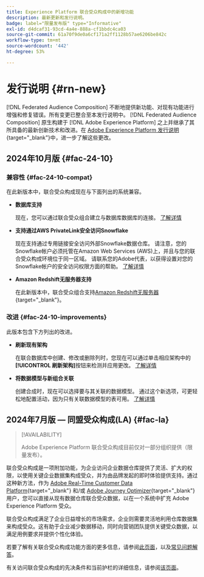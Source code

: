 ```yaml
---
title: Experience Platform 联合受众构成中的新增功能
description: 最新更新和发行说明。
badge: label="限量发布版" type="Informative"
exl-id: d4dcaf31-93cd-4a4e-888a-cf1bbdc4ca03
source-git-commit: 61a70f9de0a6cf171a2ff1128b57ae6206be842c
workflow-type: tm+mt
source-wordcount: '442'
ht-degree: 53%

---
```


# 发行说明 {#rn-new}

[!DNL Federated Audience Composition] 不断地提供新功能、对现有功能进行增强和修复错误。所有变更已整合至本发行说明中。 [!DNL Federated Audience Composition] 原生构建于 [!DNL Adobe Experience Platform] 之上并继承了其所具备的最新创新技术和改进。在 [Adobe Experience Platform 发行说明](https://experienceleague.adobe.com/docs/experience-platform/release-notes/latest.html?lang=zh-Hans){target="_blank"}中，进一步了解这些更改。

## 2024年10月版 {#fac-24-10}

### 兼容性 {#fac-24-10-compat}

在此新版本中，联合受众构成现在与下面列出的系统兼容。

* **数据库支持**

  现在，您可以通过联合受众组合建立与数据库数据库的连接。 [了解详情](../connections/federated-db.md#databricks)

* **支持通过AWS PrivateLink安全访问Snowflake**

  现在支持通过专用链接安全访问外部Snowflake数据仓库。 请注意，您的Snowflake帐户必须托管在Amazon Web Services (AWS)上，并且与您的联合受众构成环境位于同一区域。 请联系您的Adobe代表，以获得设置对您的Snowflake帐户的安全访问权限方面的帮助。 [了解详情](../connections/federated-db.md#snowflake)

* **Amazon Redshift无服务器支持**

  在此新版本中，联合受众组合支持[Amazon Redshift无服务器](https://aws.amazon.com/redshift/redshift-serverless/){target="_blank"}。

### 改进 {#fac-24-10-improvements}

此版本包含下方列出的改进。

* **刷新现有架构**

  在联合数据库中创建、修改或删除列时，您现在可以通过单击相应架构中的&#x200B;**[!UICONTROL 刷新架构]**&#x200B;按钮来检测并应用更改。 [了解详情](../customer/schemas.md#schema-refresh)

* **将数据模型与新组合关联**

  创建合成时，现在可以选择要与其关联的数据模型。 通过这个新选项，可更轻松地配置活动，因为只有关联数据模型的表可用。 [了解详情](../compositions/create-composition.md)

## 2024年7月版 — 同盟受众构成(LA) {#fac-la}

>[!AVAILABILITY]
>
>Adobe Experience Platform 联合受众构成目前仅对一部分组织提供（限量发布）。
>

联合受众构成是一项附加功能，为企业访问企业数据仓库提供了灵活、扩大的权限，以使用关键企业数据集构成受众，并为由品牌发起的即时体验提供支持。通过这种新方法，作为 [Adobe Real-Time Customer Data Platform](https://experienceleague.adobe.com/zh-hans/docs/experience-platform/segmentation/home){target="_blank"} 和/或 [Adobe Journey Optimizer](https://experienceleague.adobe.com/zh-hans/docs/journey-optimizer/using/ajo-home){target="_blank"} 用户，您可以直接从现有数据仓库联合受众数据，以在一个系统中扩充 Adobe Experience Platform 受众。

联合受众构成满足了企业日益增长的市场需求，企业则需要灵活地利用仓库数据集来构成受众。这有助于企业减少数据移动，同时向营销团队提供关键受众数据，以满足用例要求并提供个性化体验。 

若要了解有关联合受众构成功能方面的更多信息，请参阅[此页面](get-started.md)，以及[常见问题解答](faq.md)。

有关访问联合受众构成的先决条件和当前护栏的详细信息，请参阅[该页面](access-prerequisites.md)。

